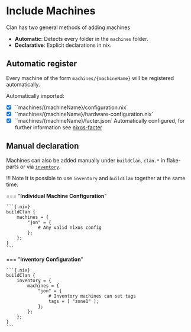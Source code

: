 # Include Machines

Clan has two general methods of adding machines

- **Automatic**: Detects every folder in the `machines` folder.
- **Declarative**: Explicit declarations in nix.

## Automatic register

Every machine of the form `machines/{machineName}` will be registered automatically.

Automatically imported:

- [x] ``machines/{machineName}/configuration.nix`
- [x] ``machines/{machineName}/hardware-configuration.nix`
- [x] ``machines/{machineName}/facter.json` Automatically configured, for further information see [nixos-facter](../blog/posts/nixos-facter.md)

## Manual declaration

Machines can also be added manually under `buildClan`, `clan.*` in flake-parts or via [`inventory`](../manual/inventory.md).

!!! Note
    It is possible to use `inventory` and `buildClan` together at the same time.

=== "**Individual Machine Configuration**"

    ```{.nix}
    buildClan {
        machines = {
            "jon" = {
                # Any valid nixos config
            };
        };
    }
    ```

=== "**Inventory Configuration**"

    ```{.nix}
    buildClan {
        inventory = {
            machines = {
                "jon" = {
                    # Inventory machines can set tags
                    tags = [ "zone1" ];
                };
            };
        };
    }
    ```
